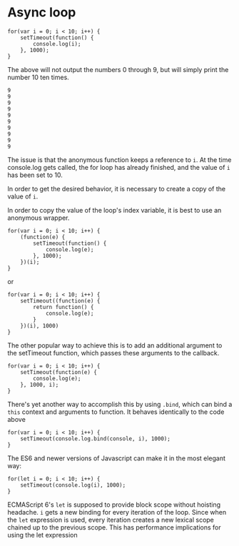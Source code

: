 # Async loop

```
for(var i = 0; i < 10; i++) {
    setTimeout(function() {
        console.log(i);  
    }, 1000);
}
```

The above will not output the numbers 0 through 9, but will simply print the number 10 ten times.

```
9
9
9
9
9
9
9
9
9
9
```

The issue is that the anonymous function keeps a reference to `i`. At the time console.log gets called, the for loop has already finished, and the value of `i` has been set to 10.

In order to get the desired behavior, it is necessary to create a copy of the value of `i`.

In order to copy the value of the loop's index variable, it is best to use an anonymous wrapper.

```
for(var i = 0; i < 10; i++) {
    (function(e) {
        setTimeout(function() {
            console.log(e);  
        }, 1000);
    })(i);
}
```
or 
```
for(var i = 0; i < 10; i++) {
    setTimeout((function(e) {
        return function() {
            console.log(e);
        }
    })(i), 1000)
}
```

The other popular way to achieve this is to add an additional argument to the setTimeout function, which passes these arguments to the callback.

```
for(var i = 0; i < 10; i++) {
    setTimeout(function(e) {
        console.log(e);  
    }, 1000, i);
}
```

There's yet another way to accomplish this by using `.bind`, which can bind a `this` context and arguments to function. It behaves identically to the code above

```
for(var i = 0; i < 10; i++) {
    setTimeout(console.log.bind(console, i), 1000);
}
```

The ES6 and newer versions of Javascript can make it in the most elegant way:

```
for(let i = 0; i < 10; i++) {
    setTimeout(console.log(i), 1000);
}
```

ECMAScript 6's `let` is supposed to provide block scope without hoisting headache. `i` gets a new binding for every iteration of the loop.
Since when the `let` expression is used, every iteration creates a new lexical scope chained up to the previous scope. This has performance implications for using the let expression